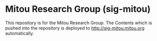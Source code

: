 # Mitou Research Group (sig-mitou)

This repository is for the Mitou Research Group.
The Contents which is pushed into the repository is deployed to http://sig-mitou.mitou.org automatically.